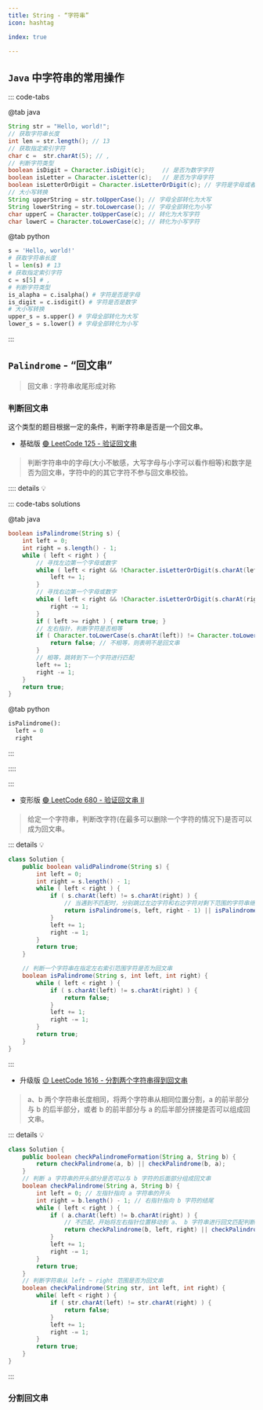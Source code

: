 ```yaml
---
title: String - “字符串”
icon: hashtag

index: true

---
```


<!-- more -->

## `Java` 中字符串的常用操作

::: code-tabs

@tab java
```java
String str = "Hello, world!";
// 获取字符串长度
int len = str.length(); // 13
// 获取指定索引字符
char c =  str.charAt(5); // ,
// 判断字符类型
boolean isDigit = Character.isDigit(c);     // 是否为数字字符
boolean isLetter = Character.isLetter(c);   // 是否为字母字符
boolean isLetterOrDigit = Character.isLetterOrDigit(c); // 字符是字母或者数字
// 大小写转换
String upperString = str.toUpperCase(); // 字母全部转化为大写
String lowerString = str.toLowercase(); // 字母全部转化为小写
char upperC = Character.toUpperCase(c); // 转化为大写字符
char lowerC = Character.toLowerCase(c); // 转化为小写字符
```

@tab python
```py
s = 'Hello, world!'
# 获取字符串长度
l = len(s) # 13
# 获取指定索引字符
c = s[5] # ,
# 判断字符类型
is_alapha = c.isalpha() # 字符是否是字母
is_digit = c.isdigit() # 字符是否是数字
# 大小写转换
upper_s = s.upper() # 字母全部转化为大写
lower_s = s.lower() # 字母全部转化为小写
```

:::

## `Palindrome` - “回文串”

> 回文串 : 字符串收尾形成对称

### 判断回文串

  这个类型的题目根据一定的条件，判断字符串是否是一个回文串。

- 基础版 [🟢 LeetCode 125 - 验证回文串](https://leetcode.cn/problems/valid-palindrome)
 > 判断字符串中的字母(大小不敏感，大写字母与小字可以看作相等)和数字是否为回文串，字符中的的其它字符不参与回文串校验。

:::: details 💡

::: code-tabs solutions

@tab java

```java
boolean isPalindrome(String s) {
    int left = 0;
    int right = s.length() - 1;
    while ( left < right ) {
        // 寻找左边第一个字母或数字
        while ( left < right && !Character.isLetterOrDigit(s.charAt(left)) ) {
            left += 1;
        }
        // 寻找右边第一个字母或数字
        while ( left < right && !Character.isLetterOrDigit(s.charAt(right)) ) {
            right -= 1;
        }
        if ( left >= right ) { return true; }
        // 左右指针，判断字符是否相等
        if ( Character.toLowerCase(s.charAt(left)) != Character.toLowerCase(s.charAt(right)) ) {
            return false; // 不相等，则表明不是回文串
        } 
        // 相等，跳转到下一个字符进行匹配
        left += 1;
        right -= 1;
    }
    return true;
}
```

@tab python

```python
isPalindrome():
  left = 0
  right
```

:::

::::

:::

- 变形版 [🟢 LeetCode 680 - 验证回文串 II](https://leetcode.cn/problems/valid-palindrome-ii)
> 给定一个字符串，判断改字符(在最多可以删除一个字符的情况下)是否可以成为回文串。

::: details 💡

```java
class Solution {
    public boolean validPalindrome(String s) {
        int left = 0;
        int right = s.length() - 1;
        while ( left < right ) {
            if ( s.charAt(left) != s.charAt(right) ) {
                // 当遇到不匹配时，分别跳过左边字符和右边字符对剩下范围的字符串继续判断是否为回文串
                return isPalindrome(s, left, right - 1) || isPalindrome(s, left + 1, right);
            }
            left += 1;
            right -= 1;
        }
        return true;
    }

    // 判断一个字符串在指定左右索引范围字符是否为回文串
    boolean isPalindrome(String s, int left, int right) {
        while ( left < right ) {
            if ( s.charAt(left) != s.charAt(right) ) {
                return false;
            }
            left += 1;
            right -= 1;
        }
        return true;
    }
}
```

:::

- 升级版 [🟡 LeetCode 1616 - 分割两个字符串得到回文串](https://leetcode.cn/problems/split-two-strings-to-make-palindrome)
> a、b 两个字符串长度相同，将两个字符串从相同位置分割，a 的前半部分与 b 的后半部分，或者 b 的前半部分与 a 的后半部分拼接是否可以组成回文串。

::: details 💡

```java 
class Solution {
    public boolean checkPalindromeFormation(String a, String b) {
        return checkPalindrome(a, b) || checkPalindrome(b, a);
    }
    // 判断 a 字符串的开头部分是否可以与 b 字符的后面部分组成回文串
    boolean checkPalindrome(String a, String b) {
        int left = 0; // 左指针指向 a 字符串的开头
        int right = b.length() - 1; // 右指针指向 b 字符的结尾
        while ( left < right ) {
            if ( a.charAt(left) != b.charAt(right) ) {
                // 不匹配，开始将左右指针位置移动到 a、 b 字符串进行回文匹配判断
                return checkPalindrome(b, left, right) || checkPalindrome(a, left, right);
            }
            left += 1;
            right -= 1;
        }
        return true;
    }
    // 判断字符串从 left ~ right 范围是否为回文串
    boolean checkPalindrome(String str, int left, int right) {
        while( left < right ) {
            if ( str.charAt(left) != str.charAt(right) ) {
                return false;
            }
            left += 1;
            right -= 1;
        }
        return true;
    } 
}
```

:::

### 分割回文串

